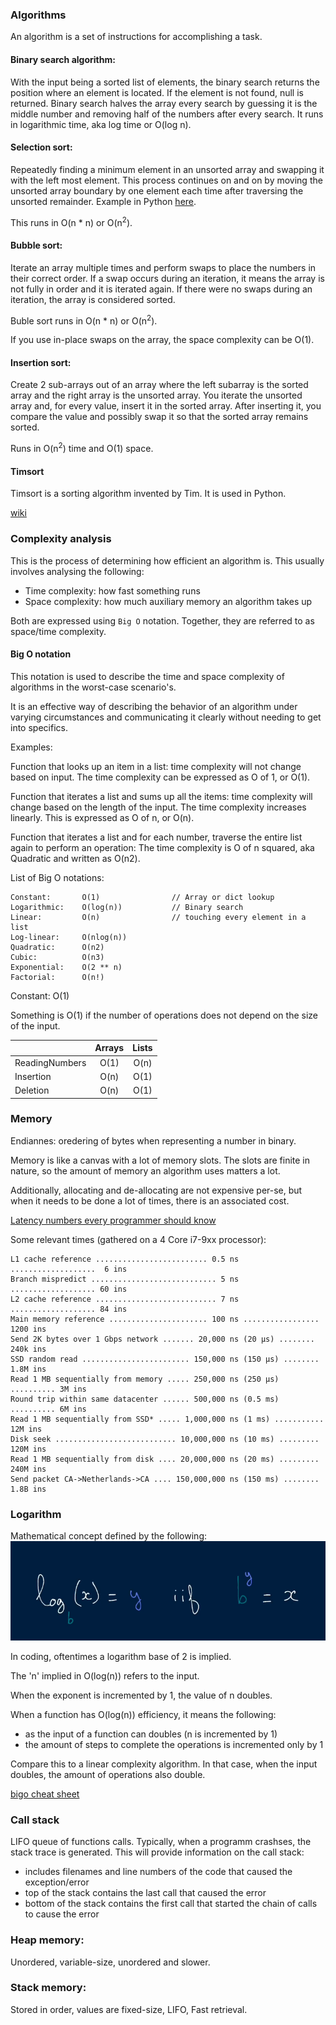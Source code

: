 
### Algorithms

An algorithm is a set of instructions for accomplishing a task.


#### Binary search algorithm:

With the input being a sorted list of elements, the binary search returns the position where an element is located. If the element is not found, null is returned. Binary search halves the array every search by guessing it is the middle number and removing half of the numbers after every search.
It runs in logarithmic time, aka log time or O(log n).

#### Selection sort:

Repeatedly finding a minimum element in an unsorted array and swapping it with the left most element. This process continues on and on by moving the unsorted array boundary by one element each time after traversing the unsorted remainder. Example in Python [here](https://github.com/saidvandeklundert/python/blob/main/solutions/e_selection_sort.py).

This runs in  O(n * n) or O(n<sup>2</sup>).

#### Bubble sort:

Iterate an array multiple times and perform swaps to place the numbers in their correct order. If a swap occurs during an iteration, it means the array is not fully in order and it is iterated again. If there were no swaps during an iteration, the array is considered sorted.

Buble sort runs in O(n * n) or O(n<sup>2</sup>).

If you use in-place swaps on the array, the space complexity can be O(1). 


#### Insertion sort:

Create 2 sub-arrays out of an array where the left subarray is the sorted array and the right array is the unsorted array. You iterate the unsorted array and, for every value, insert it in the sorted array. After inserting it, you compare the value and possibly swap it so that the sorted array remains sorted.

Runs in O(n<sup>2</sup>) time and O(1) space.

#### Timsort

Timsort is a sorting algorithm invented by Tim. It is used in Python.

[wiki](https://en.wikipedia.org/wiki/Timsort)

### Complexity analysis

This is the process of determining how efficient an algorithm is. This usually involves analysing the following:
- Time complexity: how fast something runs
- Space complexity: how much auxiliary memory an algorithm takes up

Both are expressed using `Big O` notation. Together, they are referred to as space/time complexity.

#### Big O notation

This notation is used to describe the time and space complexity of algorithms in the worst-case scenario's.

It is an effective way of describing the behavior of an algorithm under varying circumstances and communicating it clearly without needing to get into specifics.

Examples:

Function that looks up an item in a list: time complexity will not change based on input. The time complexity can be expressed as O of 1, or O(1).

Function that iterates a list and sums up all the items: time complexity will change based on the length of the input. The time complexity increases linearly. This is expressed as O of n, or O(n).

Function that iterates a list and for each number, traverse the entire list again to perform an operation: The time complexity is O of n squared, aka Quadratic and written as O(n2).



List of Big O notations:
```
Constant:       O(1)                // Array or dict lookup
Logarithmic:    O(log(n))           // Binary search
Linear:         O(n)                // touching every element in a list
Log-linear:     O(nlog(n))
Quadratic:      O(n2)
Cubic:          O(n3)
Exponential:    O(2 ** n)
Factorial:      O(n!)
```

Constant:       O(1)

Something is O(1) if the number of operations does not depend on the size of the input.

|                    | Arrays   | Lists|
| ------------------ |:---------:|:-------------:|
| ReadingNumbers     | O(1)      | O(n)          |
| Insertion          | O(n)      | O(1)          |
| Deletion           | O(n)      | O(1)          |



### Memory

Endiannes: oredering of bytes when representing a number in binary.

Memory is like a canvas with a lot of memory slots. The slots are finite in nature, so the amount of memory an algorithm uses matters a lot.

Additionally, allocating and de-allocating are not expensive per-se, but when it needs to be done a lot of times, there is an associated cost.

[Latency numbers every programmer should know](https://github.com/ardanlabs/gotraining/tree/master/topics/go/language/arrays#industry-defined-latencies)

Some relevant times (gathered on a 4 Core i7-9xx processor):
```
L1 cache reference ......................... 0.5 ns ...................  6 ins
Branch mispredict ............................ 5 ns ................... 60 ins
L2 cache reference ........................... 7 ns ................... 84 ins
Main memory reference ...................... 100 ns ................. 1200 ins           
Send 2K bytes over 1 Gbps network ....... 20,000 ns (20 µs) ........  240k ins
SSD random read ........................ 150,000 ns (150 µs) ........ 1.8M ins
Read 1 MB sequentially from memory ..... 250,000 ns (250 µs) .......... 3M ins
Round trip within same datacenter ...... 500,000 ns (0.5 ms) .......... 6M ins
Read 1 MB sequentially from SSD* ..... 1,000,000 ns (1 ms) ........... 12M ins
Disk seek ........................... 10,000,000 ns (10 ms) ......... 120M ins
Read 1 MB sequentially from disk .... 20,000,000 ns (20 ms) ......... 240M ins
Send packet CA->Netherlands->CA .... 150,000,000 ns (150 ms) ........ 1.8B ins
```


### Logarithm

Mathematical concept defined by the following:
![Logarithm](/img/logarithm.PNG "Logarithm")


In coding, oftentimes a logarithm base of 2 is implied. 

The 'n' implied in O(log(n)) refers to the input.

When the exponent is incremented by 1, the value of n doubles. 

When a function has O(log(n)) efficiency, it means the following:
- as the input of a function can doubles (n is incremented by 1)
- the amount of steps to complete the operations is incremented only by 1

Compare this to a linear complexity algorithm. In that case, when the input doubles, the amount of operations also double.




[bigo cheat sheet](https://www.bigocheatsheet.com/)


### Call stack

LIFO queue of functions calls. Typically, when a programm crashses, the stack trace is generated. This will provide information on the call stack:
- includes filenames and line numbers of the code that caused the exception/error
- top of the stack contains the last call that caused the error
- bottom of the stack contains the first call that started the chain of calls to cause the error



### Heap memory:

Unordered, variable-size, unordered and slower.
### Stack memory:

Stored in order, values are fixed-size, LIFO, Fast retrieval.